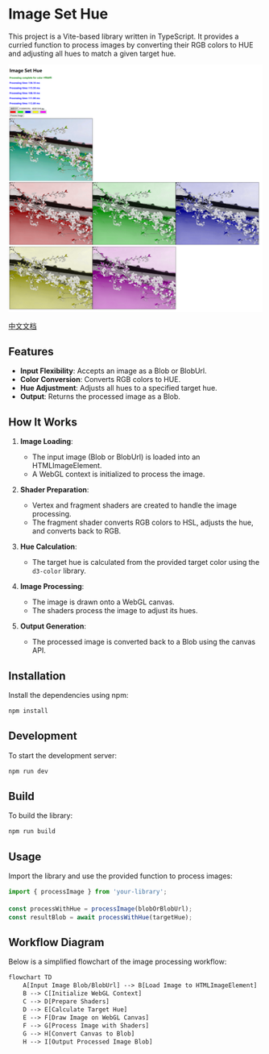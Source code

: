# Image Set Hue

This project is a Vite-based library written in TypeScript. It provides a curried function to process images by converting their RGB colors to HUE and adjusting all hues to match a given target hue.

![Example Image](static/image.png)

[中文文档](README_zh.md)

## Features

- **Input Flexibility**: Accepts an image as a Blob or BlobUrl.
- **Color Conversion**: Converts RGB colors to HUE.
- **Hue Adjustment**: Adjusts all hues to a specified target hue.
- **Output**: Returns the processed image as a Blob.

## How It Works

1. **Image Loading**:
   - The input image (Blob or BlobUrl) is loaded into an HTMLImageElement.
   - A WebGL context is initialized to process the image.

2. **Shader Preparation**:
   - Vertex and fragment shaders are created to handle the image processing.
   - The fragment shader converts RGB colors to HSL, adjusts the hue, and converts back to RGB.

3. **Hue Calculation**:
   - The target hue is calculated from the provided target color using the `d3-color` library.

4. **Image Processing**:
   - The image is drawn onto a WebGL canvas.
   - The shaders process the image to adjust its hues.

5. **Output Generation**:
   - The processed image is converted back to a Blob using the canvas API.

## Installation

Install the dependencies using npm:

```bash
npm install
```

## Development

To start the development server:

```bash
npm run dev
```

## Build

To build the library:

```bash
npm run build
```

## Usage

Import the library and use the provided function to process images:

```typescript
import { processImage } from 'your-library';

const processWithHue = processImage(blobOrBlobUrl);
const resultBlob = await processWithHue(targetHue);
```

## Workflow Diagram

Below is a simplified flowchart of the image processing workflow:

```mermaid
flowchart TD
    A[Input Image Blob/BlobUrl] --> B[Load Image to HTMLImageElement]
    B --> C[Initialize WebGL Context]
    C --> D[Prepare Shaders]
    D --> E[Calculate Target Hue]
    E --> F[Draw Image on WebGL Canvas]
    F --> G[Process Image with Shaders]
    G --> H[Convert Canvas to Blob]
    H --> I[Output Processed Image Blob]
